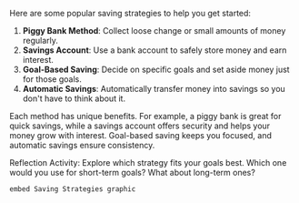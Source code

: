 Here are some popular saving strategies to help you get started:

1. **Piggy Bank Method**: Collect loose change or small amounts of money regularly.
1. **Savings Account**: Use a bank account to safely store money and earn interest.
1. **Goal-Based Saving**: Decide on specific goals and set aside money just for those goals.
1. **Automatic Savings**: Automatically transfer money into savings so you don't have to think about it.

Each method has unique benefits. For example, a piggy bank is great for quick savings, while a savings account offers security and helps your money grow with interest. Goal-based saving keeps you focused, and automatic savings ensure consistency.

Reflection Activity: Explore which strategy fits your goals best. Which one would you use for short-term goals? What about long-term ones?

`embed Saving Strategies graphic`